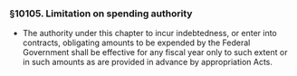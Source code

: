 ### §10105. Limitation on spending authority
* The authority under this chapter to incur indebtedness, or enter into contracts, obligating amounts to be expended by the Federal Government shall be effective for any fiscal year only to such extent or in such amounts as are provided in advance by appropriation Acts.